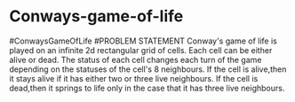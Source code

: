 # Conways-game-of-life
#ConwaysGameOfLife  #PROBLEM STATEMENT  Conway's game of life is played on an infinite 2d rectangular grid of cells. Each cell can be either alive or dead. The status of each cell changes each turn of the game depending on the statuses of the cell's 8 neighbours. If the cell is alive,then it stays alive if it has either two or three live neighbours. If the cell is dead,then it springs to life only in the case that it has three live neighbours.
